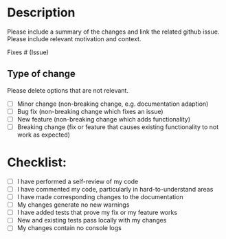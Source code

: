 # Description

Please include a summary of the changes and link the related github issue.
Please include relevant motivation and context.

Fixes # (Issue)

## Type of change

Please delete options that are not relevant.

- [ ] Minor change (non-breaking change, e.g. documentation adaption)
- [ ] Bug fix (non-breaking change which fixes an issue)
- [ ] New feature (non-breaking change which adds functionality)
- [ ] Breaking change (fix or feature that causes existing functionality to not work as expected)

# Checklist:

- [ ] I have performed a self-review of my code
- [ ] I have commented my code, particularly in hard-to-understand areas
- [ ] I have made corresponding changes to the documentation
- [ ] My changes generate no new warnings
- [ ] I have added tests that prove my fix or my feature works
- [ ] New and existing tests pass locally with my changes
- [ ] My changes contain no console logs
